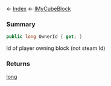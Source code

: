← [Index](Api-Index) ← [IMyCubeBlock](VRage.Game.ModAPI.Ingame.IMyCubeBlock)

### Summary

```csharp
public long OwnerId { get; }
```

Id of player owning block (not steam Id)

### Returns

[long](https://docs.microsoft.com/en-us/dotnet/api/system.int64?view=netframework-4.6)

